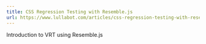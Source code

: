 ```yaml
---
title: CSS Regression Testing with Resemble.js
url: https://www.lullabot.com/articles/css-regression-testing-with-resemblejs
---
```


Introduction to VRT using Resemble.js
